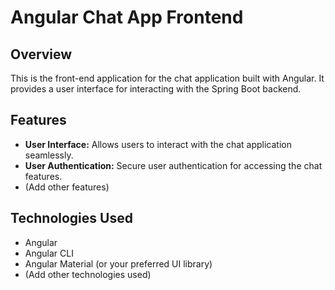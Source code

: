 # Angular Chat App Frontend

## Overview

This is the front-end application for the chat application built with Angular. It provides a user interface for interacting with the Spring Boot backend.

## Features

- **User Interface:** Allows users to interact with the chat application seamlessly.
- **User Authentication:** Secure user authentication for accessing the chat features.
- (Add other features)

## Technologies Used

- Angular
- Angular CLI
- Angular Material (or your preferred UI library)
- (Add other technologies used)

